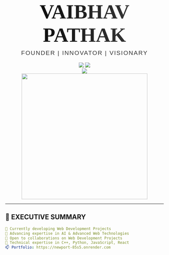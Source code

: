 <!-- 🎯 Hero Section with Animated Bold Name -->
<div align="center">
  <h1 style="font-family: 'Playfair Display', serif; font-size: 4rem; font-weight: 900; margin-bottom: -10px; background: linear-gradient(to right, #000000, #434343); -webkit-background-clip: text; color: transparent; animation: flicker 2s infinite;">
    VAIBHAV PATHAK
  </h1>
  <p style="font-family: 'Josefin Sans', sans-serif; font-size: 1.2rem; color: #333333; letter-spacing: 2px;">FOUNDER | INNOVATOR | VISIONARY</p>
</div>

<!-- ✨ Flicker Keyframes -->
<style>
@keyframes flicker {
  0%, 19%, 21%, 23%, 25%, 54%, 56%, 100% {
    opacity: 1;
  }
  20%, 24%, 55% {
    opacity: 0.5;
  }
}
</style>

<!-- 🌟 Profile Views + Followers -->
<div align="center">
  <img src="https://komarev.com/ghpvc/?username=Vaibhav007-code&style=for-the-badge&color=000000&label=PROFILE+VIEWS">
  <img src="https://img.shields.io/github/followers/Vaibhav007-code?style=for-the-badge&color=000000&label=FOLLOWERS">
</div>

<!-- 💡 Typing Effect -->
<div align="center">
  <img src="https://readme-typing-svg.herokuapp.com?font=Josefin+Sans&size=24&pause=1000&color=000000&center=true&vCenter=true&width=600&lines=Full+Stack+Developer;AI+Enthusiast;Digital+Innovator;Strategic+Technologist" />
</div>

<!-- 👨‍💻 Coding Animation -->
<div align="center">
  <img src="https://user-images.githubusercontent.com/74038190/229223263-cf2e4b07-2615-4f87-9c38-e37600f8381a.gif" width="400">
</div>

---

## 🚀 EXECUTIVE SUMMARY

```yaml
🔭 Currently developing Web Development Projects  
🌱 Advancing expertise in AI & Advanced Web Technologies  
👯 Open to collaborations on Web Development Projects  
💬 Technical expertise in C++, Python, JavaScript, React  
📫 Portfolio: https://newport-85s5.onrender.com
